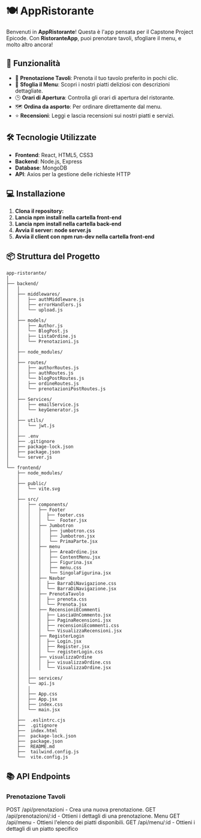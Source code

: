 # 🍽️ AppRistorante

Benvenuti in **AppRistorante**! Questa è l'app pensata per il Capstone Project Epicode. 
Con **RistoranteApp**, puoi prenotare tavoli, sfogliare il menu, e molto altro ancora!

## 🚀 Funzionalità

- 📅 **Prenotazione Tavoli**: Prenota il tuo tavolo preferito in pochi clic.
- 🍝 **Sfoglia il Menu**: Scopri i nostri piatti deliziosi con descrizioni dettagliate.
- 🕒 **Orari di Apertura**: Controlla gli orari di apertura del ristorante.
- 🗺️ **Ordina da asporto**: Per ordinare direttamente dal menu.
- ⭐ **Recensioni**: Leggi e lascia recensioni sui nostri piatti e servizi.

## 🛠️ Tecnologie Utilizzate

- **Frontend**: React, HTML5, CSS3
- **Backend**: Node.js, Express
- **Database**: MongoDB
- **API**: Axios per la gestione delle richieste HTTP

## 💻 Installazione

1. **Clona il repository:**
2.  **Lancia npm install nella cartella front-end**
3.   **Lancia npm install nella cartella back-end**
4.   **Avvia il server: node server.js**
5.   **Avvia il client con npm run-dev nella cartella front-end**

   
## 📦 Struttura del Progetto
```
app-ristorante/
│
├── backend/
│   │
│   ├── middlewares/
│   │   ├── authMiddleware.js
│   │   ├── errorHandlers.js
│   │   └── upload.js
│   │
│   ├── models/
│   │   ├── Author.js 
│   │   └── BlogPost.js
│   │   ├── ListaOrdine.js
│   │   └── Prenotazioni.js
│   │
│   ├── node_modules/
│   │
│   ├── routes/
│   │   ├── authorRoutes.js
│   │   ├── authRoutes.js 
│   │   └── blogPostRoutes.js
│   │   ├── ordineRoutes.js
│   │   └── prenotazioniPostRoutes.js
│   │
│   ├── Services/
│   │   ├── emailService.js
│   │   └── keyGenerator.js
│   │
│   ├── utils/
│   │   └── jwt.js
│   │
│   ├── .env 
│   ├── .gitignore
│   ├── package-lock.json
│   ├── package.json
│   └── server.js
│
└── frontend/
    ├── node_modules/
    │
    ├── public/
    │   └── vite.svg
    │
    ├── src/
    │   ├── components/
    │   │   ├── Footer
    │   │   │  ├── footer.css
    │   │   │  └──  Footer.jsx
    │   │   ├── Jumbotron
    │   │   │   ├── jumbotron.css
    │   │   │   ├── Jumbotron.jsx
    │   │   │   └── PrimaParte.jsx
    │   │   ├── menu
    │   │   │   ├── AreaOrdine.jsx
    │   │   │   ├── ContentMenu.jsx
    │   │   │   ├── Figurina.jsx
    │   │   │   ├── menu.css
    │   │   │   └── SingolaFigurina.jsx
    │   │   ├── Navbar
    │   │   │  ├── BarraDiNavigazione.css
    │   │   │  └── BarraDiNavigazione.jsx
    │   │   ├── PrenotaTavolo
    │   │   │  ├── prenota.css
    │   │   │  └── Prenota.jsx
    │   │   ├── RecensioniECommenti
    │   │   │  ├── LasciaUnCommento.jsx
    │   │   │  ├── PaginaRecensioni.jsx
    │   │   │  ├── recensioniEcommenti.css
    │   │   │  └── VisualizzaRecensioni.jsx
    │   │   ├── RegisterLogin
    │   │   │  ├── Login.jsx
    │   │   │  ├── Register.jsx
    │   │   │  └── registerLogin.css
    │   │   ├── visualizzaOrdine
    │   │   │  ├── visualizzaOrdine.css
    │   │   │  └── VisualizzaOrdine.jsx
    │   │
    │   ├── services/
    │   └── api.js
    │   │
    │   ├── App.css
    │   ├── App.jsx
    │   ├── index.css
    │   └── main.jsx
    │
    ├──  .eslintrc.cjs
    ├──  .gitignore
    ├──  index.html
    ├──  package-lock.json
    ├──  package.json
    ├──  README.md
    ├──  tailwind.config.js
    └──  vite.config.js

```
## 📚 API Endpoints
### Prenotazione Tavoli
POST /api/prenotazioni - Crea una nuova prenotazione.
GET /api/prenotazioni/:id - Ottieni i dettagli di una prenotazione.
Menu
GET /api/menu - Ottieni l'elenco dei piatti disponibili.
GET /api/menu/:id - Ottieni i dettagli di un piatto specifico
   
